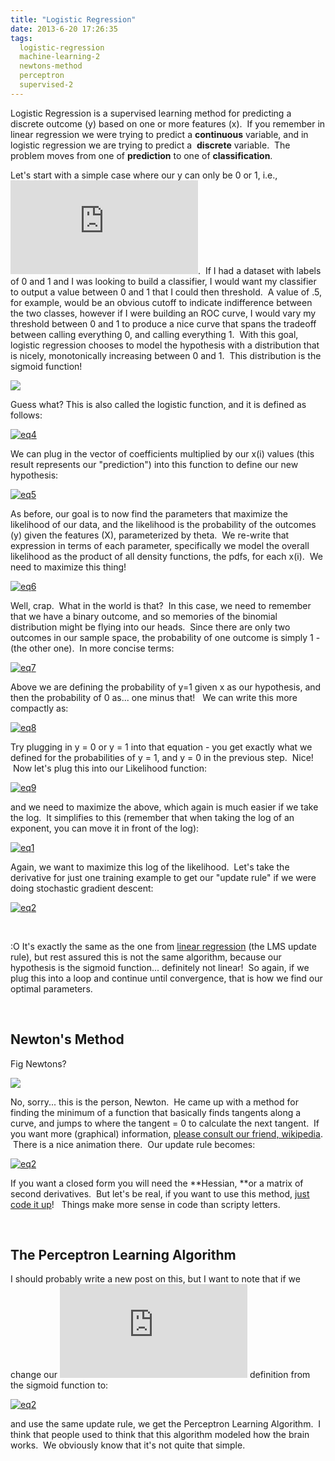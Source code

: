 ```yaml
---
title: "Logistic Regression"
date: 2013-6-20 17:26:35
tags:
  logistic-regression
  machine-learning-2
  newtons-method
  perceptron
  supervised-2
---
```



Logistic Regression is a supervised learning method for predicting a discrete outcome (y) based on one or more features (x).  If you remember in linear regression we were trying to predict a **continuous** variable, and in logistic regression we are trying to predict a  **discrete** variable.  The problem moves from one of **prediction** to one of **classification**.

Let's start with a simple case where our y can only be 0 or 1, i.e., ![y = {0,1}](http://l.wordpress.com/latex.php?latex=y%20%3D%20%7B0%2C1%7D&bg=FFFFFF&fg=470229&s=1 "y = {0,1}").  If I had a dataset with labels of 0 and 1 and I was looking to build a classifier, I would want my classifier to output a value between 0 and 1 that I could then threshold.  A value of .5, for example, would be an obvious cutoff to indicate indifference between the two classes, however if I were building an ROC curve, I would vary my threshold between 0 and 1 to produce a nice curve that spans the tradeoff between calling everything 0, and calling everything 1.  With this goal, logistic regression chooses to model the hypothesis with a distribution that is nicely, monotonically increasing between 0 and 1.  This distribution is the sigmoid function!

![](http://upload.wikimedia.org/wikipedia/commons/b/b5/SigmoidFunction.png)

Guess what? This is also called the logistic function, and it is defined as follows:

[![eq4](http://www.vbmis.com/learn/wp-content/uploads/2013/06/eq4.png)](http://www.vbmis.com/learn/wp-content/uploads/2013/06/eq4.png)

We can plug in the vector of coefficients multiplied by our x(i) values (this result represents our "prediction") into this function to define our new hypothesis:

[![eq5](http://www.vbmis.com/learn/wp-content/uploads/2013/06/eq5.png)](http://www.vbmis.com/learn/wp-content/uploads/2013/06/eq5.png)

As before, our goal is to now find the parameters that maximize the likelihood of our data, and the likelihood is the probability of the outcomes (y) given the features (X), parameterized by theta.  We re-write that expression in terms of each parameter, specifically we model the overall likelihood as the product of all density functions, the pdfs, for each x(i).  We need to maximize this thing!

[![eq6](http://www.vbmis.com/learn/wp-content/uploads/2013/06/eq6.png)](http://www.vbmis.com/learn/wp-content/uploads/2013/06/eq6.png)

Well, crap.  What in the world is that?  In this case, we need to remember that we have a binary outcome, and so memories of the binomial distribution might be flying into our heads.  Since there are only two outcomes in our sample space, the probability of one outcome is simply 1 - (the other one).  In more concise terms:

[![eq7](http://www.vbmis.com/learn/wp-content/uploads/2013/06/eq7-300x76.png)](http://www.vbmis.com/learn/wp-content/uploads/2013/06/eq7.png)

Above we are defining the probability of y=1 given x as our hypothesis, and then the probability of 0 as... one minus that!   We can write this more compactly as:

[![eq8](http://www.vbmis.com/learn/wp-content/uploads/2013/06/eq8-300x38.png)](http://www.vbmis.com/learn/wp-content/uploads/2013/06/eq8.png)

Try plugging in y = 0 or y = 1 into that equation - you get exactly what we defined for the probabilities of y = 1, and y = 0 in the previous step.  Nice!  Now let's plug this into our Likelihood function:

[![eq9](http://www.vbmis.com/learn/wp-content/uploads/2013/06/eq9-300x66.png)](http://www.vbmis.com/learn/wp-content/uploads/2013/06/eq9.png)

and we need to maximize the above, which again is much easier if we take the log.  It simplifies to this (remember that when taking the log of an exponent, you can move it in front of the log):

[![eq1](http://www.vbmis.com/learn/wp-content/uploads/2013/06/eq12-300x46.png)](http://www.vbmis.com/learn/wp-content/uploads/2013/06/eq12.png)

Again, we want to maximize this log of the likelihood.  Let's take the derivative for just one training example to get our "update rule" if we were doing stochastic gradient descent:

[![eq2](http://www.vbmis.com/learn/wp-content/uploads/2013/06/eq25-300x51.png)](http://www.vbmis.com/learn/wp-content/uploads/2013/06/eq25.png)

 

:O It's exactly the same as the one from [linear regression](http://www.vbmis.com/learn/?p=100#4) (the LMS update rule), but rest assured this is not the same algorithm, because our hypothesis is the sigmoid function... definitely not linear!  So again, if we plug this into a loop and continue until convergence, that is how we find our optimal parameters.

 


## Newton's Method

Fig Newtons?

![](http://foodhistory.pbworks.com/f/1232767512/FigNewtonPackage.gif)

No, sorry... this is the person, Newton.  He came up with a method for finding the minimum of a function that basically finds tangents along a curve, and jumps to where the tangent = 0 to calculate the next tangent.  If you want more (graphical) information, [please consult our friend, wikipedia](https://en.wikipedia.org/wiki/Newton's_method).  There is a nice animation there.  Our update rule becomes:

[![eq2](http://www.vbmis.com/learn/wp-content/uploads/2013/06/eq27.png)](http://www.vbmis.com/learn/wp-content/uploads/2013/06/eq27.png)

If you want a closed form you will need the **Hessian, **or a matrix of second derivatives.  But let's be real, if you want to use this method, [just code it up](http://www.theresearchkitchen.com/archives/642)!   Things make more sense in code than scripty letters.

 


## The Perceptron Learning Algorithm

I should probably write a new post on this, but I want to note that if we change our ![g(z)](http://l.wordpress.com/latex.php?latex=g%28z%29&bg=FFFFFF&fg=470229&s=1 "g(z)") definition from the sigmoid function to:

[![eq2](http://www.vbmis.com/learn/wp-content/uploads/2013/06/eq26.png)](http://www.vbmis.com/learn/wp-content/uploads/2013/06/eq26.png)

and use the same update rule, we get the Perceptron Learning Algorithm.  I think that people used to think that this algorithm modeled how the brain works.  We obviously know that it's not quite that simple.


